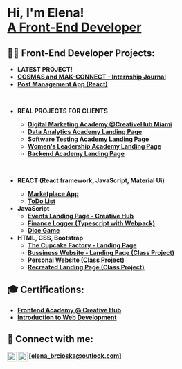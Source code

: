<h1>Hi, I'm Elena! <br/><a href="https://github.com/elena-brcioska">A Front-End Developer</a>

<h2>👨‍💻 Front-End Developer Projects:</h2>

- <b>LATEST PROJECT!</b><b>
- [COSMAS and MAK-CONNECT - Internship Journal](https://github.com/elena-brcioska/digital-marketing-US/)
- [Post Management App (React)](https://github.com/elena-brcioska/post-management-app)
<br />

- <b>REAL PROJECTS FOR CLIENTS</b><b>
  - [Digital Marketing Academy @CreativeHub Miami](https://github.com/elena-brcioska/digital-marketing-US/)
  - [Data Analytics Academy Landing Page](https://github.com/elena-brcioska/Data-Analytics-Academy-Landing-Page---CreativeHub.mk)
  - [Software Testing Academy Landing Page](https://github.com/elena-brcioska/Software-Testing-Academy-Landing-Page---CreativeHub.mk)
  - [Women's Leadership Academy Landing Page](https://github.com/elena-brcioska/Womens-Leadership-Academy-Landing-Page---CreativeHub.mk)
  - [Backend Academy Landing Page](https://github.com/elena-brcioska/Backend-Academy-Landing-Page---CreativeHub.mk)
<br />

- <b>REACT (React framework, JavaScript, Material Ui)</b><b>
  - [Marketplace App](https://github.com/elena-brcioska/Markerplace-App---REACT-PROJECT)
  - [ToDo List](https://github.com/elena-brcioska/To-Do-App)
- <b>JavaScript</b>
  - [Events Landing Page - Creative Hub](https://github.com/elena-brcioska/Events-Landing-Page-for-Creative-Hub)
   - [Finance Logger (Typescript with Webpack)](https://github.com/elena-brcioska/Finance-Logger)
  - [Dice Game](https://github.com/elena-brcioska/Dice-Game---Javascript-Project)
- <b>HTML, CSS, Bootstrap </b>
  - [The Cupcake Factory - Landing Page](https://github.com/elena-brcioska/The-Cupcake-Factory)
  - [Bussiness Website - Landing Page (Class Project)](https://github.com/elena-brcioska/Class-Project--Bussiness-Landing-Page)
  - [Personal Website (Class Project)](https://github.com/elena-brcioska/Class-Project---Personal-Site)
  - [Recreated Landing Page (Class Project)](https://github.com/elena-brcioska/Class-Project---Recreate-Landing-Page)

<h2>🎓 Certifications:</h2>

- [Frontend Academy @ Creative Hub]()
- [Introduction to Web Development](https://drive.google.com/file/d/1XJsbwUAAzevvhxQ5MYAH14i_SpWN4CHW/view)

<h2> 🤳 Connect with me:</h2>

[elena_brcioska@outlook.com]
[<img align="left" alt="LinkedIn" width="22px" src="https://cdn.jsdelivr.net/npm/simple-icons@v3/icons/linkedin.svg" />][linkedin]
[<img align="left" alt="Instagram" width="22px" src="https://cdn.jsdelivr.net/npm/simple-icons@v3/icons/instagram.svg" />][instagram]

[instagram]: https://www.instagram.com/brcioska/
[linkedin]: https://www.linkedin.com/in/elena-brchioska/
